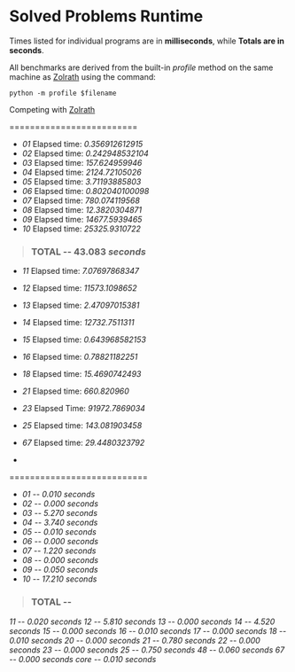 Solved Problems Runtime
=========================

Times listed for individual programs are in **milliseconds**, while **Totals are in seconds**.

All benchmarks are derived from the built-in _profile_ method on the same machine as [Zolrath](https://github.com/zolrath/Project-Clojuler) using the command:

<code>python -m profile $filename</code>

Competing with [Zolrath](https://github.com/zolrath/Project-Clojuler)

=========================

- *01*  Elapsed time: *0.356912612915*
- *02*  Elapsed time: *0.242948532104*
- *03*  Elapsed time: *157.624959946*
- *04*  Elapsed time: *2124.72105026*
- *05*  Elapsed time: *3.71193885803*
- *06*  Elapsed time: *0.802040100098*
- *07*  Elapsed time: *780.074119568*
- *08*  Elapsed time: *12.3820304871*
- *09*  Elapsed time: *14677.5939465*
- *10*  Elapsed time: *25325.9310722*

> ### TOTAL -- 43.083 _seconds_

- *11*  Elapsed time: *7.07697868347*
- *12*  Elapsed time: *11573.1098652*
- *13*  Elapsed time: *2.47097015381*
- *14*  Elapsed time: *12732.7511311*
- *15*  Elapsed time: *0.643968582153*
- *16*  Elapsed time: *0.78821182251*
- *18*  Elapsed time: *15.4690742493*


- *21*  Elapsed time: *660.820960*
- *23* Elapsed Time: *91972.7869034*
- *25*  Elapsed time: *143.081903458*

- *67*  Elapsed time: *29.4480323792*
-
===========================

- *01*    --      *0.010 seconds*
- *02*    --      *0.000 seconds*
- *03*    --      *5.270 seconds*
- *04*    --      *3.740 seconds*
- *05*    --      *0.010 seconds*
- *06*    --      *0.000 seconds*
- *07*    --      *1.220 seconds*
- *08*    --      *0.000 seconds*
- *09*    --      *0.050 seconds*
- *10*    --      *17.210 seconds*

> ### TOTAL -- 

*11*    --      *0.020 seconds*
*12*    --      *5.810 seconds*
*13*    --      *0.000 seconds*
*14*    --      *4.520 seconds*
*15*    --      *0.000 seconds*
*16*    --      *0.010 seconds*
*17*    --      *0.000 seconds*
*18*    --      *0.010 seconds*
*20*    --      *0.000 seconds*
*21*    --      *0.780 seconds*
*22*    --      *0.000 seconds*
*23*    --      *0.000 seconds*
*25*    --      *0.750 seconds*
*48*    --      *0.060 seconds*
*67*    --      *0.000 seconds*
*core*  --      *0.010 seconds*
